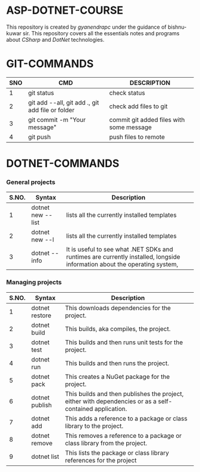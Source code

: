 # **ASP-DOTNET-COURSE**
 This repository is created by *gyanendrapc* under the guidance of bishnu-kuwar sir.
 This repository covers all the essentials notes and programs about *CSharp* and *DotNet* technologies.

GIT-COMMANDS
============
| SNO | CMD | DESCRIPTION |
| --- | --- | ----------- |
| 1   | git status | check status |
| 2   | git add --all, git add ., git add file or folder | check add files to git |
| 3   | git commit -m "Your message" | commit git added files with some message |
| 4   | git push | push files to remote |

DOTNET-COMMANDS
===============
### General projects
| S.NO.     | Syntax                | Description                                 |
| --------- | ----------------------| ------------------------------------------- |
| 1         | dotnet new --list     | lists all the currently installed templates |
| 2         | dotnet new --l        | lists all the currently installed templates |
| 3         | dotnet --info         | It is useful to see what .NET SDKs and runtimes are currently installed, longside information about the operating system,    |

### Managing projects
| S.NO.     | Syntax     | Description      |
| --------- | ---------- | ---------------- |
| 1 |dotnet restore | This downloads dependencies for the project. |
| 2 |dotnet build | This builds, aka compiles, the project. |
| 3 |dotnet test | This builds and then runs unit tests for the project. |
| 4 |dotnet run | This builds and then runs the project.|
| 5 |dotnet pack | This creates a NuGet package for the project. |
| 6 |dotnet publish | This builds and then publishes the project, either with dependencies or as a self-contained application. |
| 7 |dotnet add | This adds a reference to a package or class library to the project. |
| 8 |dotnet remove | This removes a reference to a package or class library from the project. |
| 9 |dotnet list | This lists the package or class library references for the project |